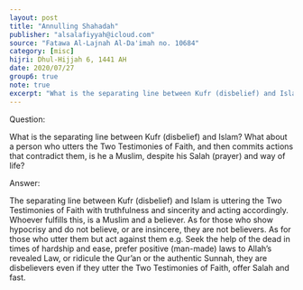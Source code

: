 ```yaml
---
layout: post
title: "Annulling Shahadah"
publisher: "alsalafiyyah@icloud.com"
source: "Fatawa Al-Lajnah Al-Da'imah no. 10684"
category: [misc]
hijri: Dhul-Hijjah 6, 1441 AH
date: 2020/07/27
group6: true
note: true
excerpt: "What is the separating line between Kufr (disbelief) and Islam?"
---
```


Question: 
 
What is the separating line between Kufr (disbelief) and Islam? What about a person who utters the Two Testimonies of Faith, and then commits actions that contradict them, is he a Muslim, despite his Salah (prayer) and way of life?

Answer:

The separating line between Kufr (disbelief) and Islam is uttering the Two Testimonies of Faith with truthfulness and sincerity and acting accordingly. Whoever fulfills this, is a Muslim and a believer. As for those who show hypocrisy and do not believe, or are insincere, they are not believers. As for those who utter them but act against them e.g. Seek the help of the dead in times of hardship and ease, prefer positive (man-made) laws to Allah’s revealed Law, or ridicule the Qur’an or the authentic Sunnah, they are disbelievers even if they utter the Two Testimonies of Faith, offer Salah and fast.
